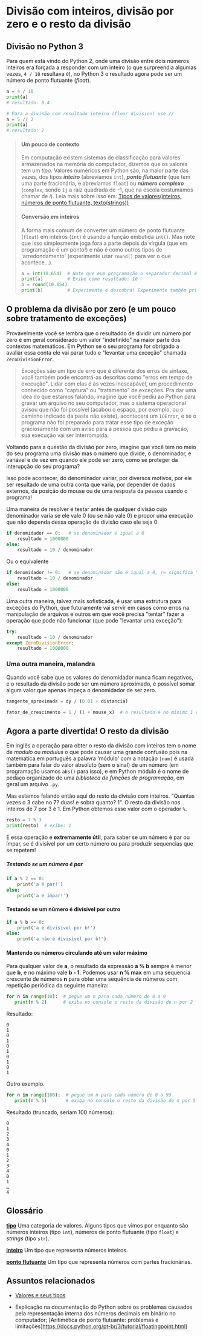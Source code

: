<h1 id='toc'></h1>

# Divisão com inteiros, divisão por zero e o resto da divisão

## Divisão no Python 3

Para quem está vindo do Python 2, onde uma divisão entre dois números inteiros era forçada a responder com um inteiro (o que surpreendia algumas vezes, `4 / 10` resultava `0`), no Python 3 o resultado agora pode ser um número de ponto flutuante (*float*).

```python
a = 4 / 10
print(a)
# resultado: 0.4

# Para a divisão com resultado inteiro (floor division) use //
a = 5 // 2
print(a)
# resultado: 2
```
> #### Um pouco de contexto
>
> Em computação existem sistemas de classificação para valores armazenados na memória do computador, dizemos que os valores tem um *tipo*. Valores numéricos em Python são, na maior parte das vezes, dos tipos ***inteiro*** (abreviamos `int`), ***ponto flutuante*** (que tem uma parte fracionária, e abreviamos `float`) ou ***número complexo*** (`complex`, sendo `1j` a raiz quadrada de -1, que na escola costumamos chamar de *i*). 
> Leia mais sobre isso em: [Tipos de valores(inteiros, números de ponto flutuante, texto(strings))](tipagem_py.md)
>
> #### Conversão em inteiros
> 
> A forma mais comum de converter um número de ponto flutuante (`float`) em inteiros (`int`) é usando a função embutida `int()`. Mas note que isso simplesmente joga fora a parte depois da vírgula (que em programação é um ponto!) e não é como outros tipos de 'arredondamento' (experimente usar `round()` para ver o que acontece...).
> 
> ```python
> a = int(10.654)  # Note que eum programação o separador decimal é um ponto (.)
> print(a)         # Exibe como resultado: 10
> b = round(10.654)
> print(b)         # Experimente e descubra! Experimente também print(round(10.5))...
> 
> ```

## O problema da divisão por zero (e um pouco sobre tratamento de exceções)

Provavelmente você se lembra que o resultaddo de dividir um número por zero é em geral considerado um valor "indefinido" na maior parte dos contextos matemáticos. Em Python se o seu programa for obrigado a avaliar essa conta ele vai parar tudo e "levantar uma exceção" chamada `ZeroDivisionError`.

> Exceções são um tipo de erro que é diferente dos erros de sintaxe, você também pode encontrá-as descritas como "erros em tempo de execução". Lidar com elas é às vezes inescapável, um procedimento conhecido como "captura" ou "tratamento" de exceções. Pra dar uma idea do que estamos falando, imagine que você pediu ao Python para gravar um arquivo no seu computador, mas o sistema operacional avisou que não foi possível (acabou o espaço, por exemplo, ou o caminho indicado da pasta não existe), acontecerá um `IOError`, e se o programa não foi preparado para tratar esse tipo de exceção graciosamente com um aviso para a pessoa que pediu a gravação, sua execução vai ser interrompida.

Voltando para a questão da divisão por zero, imagine que você tem no meio do seu programa uma divisão mas o número que divide, o denominador, é variável e de vez em quando ele pode ser zero, como se proteger da interupção do seu programa?

Isso pode acontecer, do denominador variar, por diversos motivos, por ele ser resultado de uma outra conta que varia, por depender de dados externos, da posição do mouse ou de uma resposta da pessoa usando o programa!

Uma maneira de resolver é testar antes de qualquer divisão cujo denominador varia se ele vale 0 (ou se não vale 0) e propor uma execução que não dependa dessa operação de divisão caso ele seja 0:

```python
if denomidador == 0:   # se denominador é igual a 0
    resultado = 1000000 
else:
    resultado = 10 / denominador
```
Ou o equivalente

```python
if denomidador != 0:   # se denominador não é igual a 0, != significa "é diferente de"
    resultado = 10 / denominador
else:
    resultado = 1000000
```

Uma outra maneira, talvez mais sofisticada, é usar uma extrutura para exceções do Python, que futuramente vai servir em casos como erros na manipulação de arquivos e outros em que você precisa "tentar" fazer a operação que pode não funcionar (que pode "levantar uma exceção"):

```python
try:
    resultado = 10 / denominador
except ZeroDivisionError:
    resultado = 1000000
```
### Uma outra maneira, malandra

Quando você sabe que os valores do denomidador nunca ficam negativos, e o resultado da divisão pode ser um número aproximado, é possível somar algum valor que apenas impeça o denomidador de ser zero.

```python
tangente_aproximada = dy / (0.01 + distancia)

fator_de_crescimento = 1 / (1 + mouse_x)  # o resultado é no mínimo 1 e sem divisão por zero pois mouse_x nunca fica negativo
```

## Agora a parte divertida! O resto da divisão

Em inglês a operação para obter o resto da divisão com inteiros tem o nome de *modulo* ou *modulus* o que pode causar uma grande confusão pois na matemática em português a palavra 'módulo' com a notação `|num|` é usada também para falar do valor absoluto (sem o sinal) de um número (em programação usamos `abs()` para isso), e em Python módulo é o nome de pedaço organizado de uma *biblioteca de funções de programação*, em geral um arquivo `.py`.

Mas estamos falando então aqui do resto da divisão com inteiros. "Quantas vezes o 3 cabe no 7? duas! e sobra quanto? 1".
O resto da divisão nos inteiros de 7 por 3 é 1. Em Python obtemos esse valor com o operador `%`.

```python
resto = 7 % 3
print(resto)  # exibe: 1
```
E essa operação é **extremamente útil**, para saber se um número é par ou ímpar, se é divisível por um certo número ou para produzir sequencias que se repetem!

##### Testando se um número é par
```python
if a % 2 == 0:
    print('a é par!')
else:
    print('a é impar!')
```
#### Testando se um número é divisível por outro
```python
if a % b == 0:
    print('a é divisível por b!')
else:
    print('a não é divisível por b!')
```
#### Mantendo os números circulando até um valor máximo

Para qualquer valor de **a**, o resultado da expressão **a % b** sempre é menor que **b**, e no máximo vale **b - 1**.
Podemos usar **n % max** em uma sequencia crescente de números **n** para obter uma sequência de números com repetição periódica da seguinte maneira:

```python
for n in range(10):  # pegue um n para cada número de 0 a 9
   print(n % 2)      # exiba no console o resto da divisão de n por 2
```
Resultado:
```
0
1
0
1
0
1
0
1
0
1
```
Outro exemplo.
```python
for n in range(100):  # pegue um n para cada número de 0 a 99
   print(n % 5)       # exiba no console o resto da divisão de n por 5
```
Resultado (truncado, seriam 100 números):
```
0
1
2
3
4
0
1
2
3
4
0
1
…
4
```

## Glossário

[**tipo**](https://penseallen.github.io/PensePython2e/01-jornada.html#termo:tipo) Uma categoria de valores. Alguns tipos que vimos por enquanto são números inteiros (tipo `int`), números de ponto flutuante (tipo `float`) e *strings* (tipo `str`).

[**inteiro**](https://penseallen.github.io/PensePython2e/01-jornada.html#termo:inteiro) Um tipo que representa números inteiros.

[**ponto flutuante**](https://penseallen.github.io/PensePython2e/01-jornada.html#termo:ponto%20flutuante) Um tipo que representa números com partes fracionárias.

## Assuntos relacionados

- [Valores e seus tipos](tipagem_py.md)

- Explicação na documentação do Python sobre os 
problemas causados pela representação interna dos números decimais em binário no computador; [Aritimética de ponto flutuante: problemas e limitações]https://docs.python.org/pt-br/3/tutorial/floatingpoint.html)
